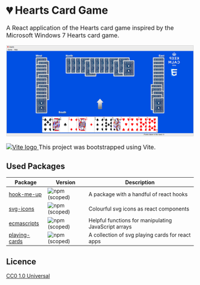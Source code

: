 
#  &#128148; Hearts Card Game

<p style="font-size: 12pt">
A React application of the Hearts card game inspired by the Microsoft Windows 7 Hearts card game. 
</p>

![Hearts Image screenshot](public/screenshot.png)

<p style="font-size: 12pt">
  <a href="https://vitejs.dev" target="_blank" rel="noopener noreferrer">
    <img width="50" src="https://vitejs.dev/logo.svg" alt="Vite logo">
  </a>
  This project was bootstrapped using Vite.
</p>

## Used Packages

| Package | Version | Description
|-----------------|-----------------|-----------------|
| [hook-me-up](https://www.npmjs.com/package/@letele/hook-me-up)| ![npm (scoped)](https://img.shields.io/npm/v/%40letele/hook-me-up)| A package with a handful of react hooks|
| [svg-icons](https://letele.github.io/svg-icons-app/)| ![npm (scoped)](https://img.shields.io/npm/v/%40letele/svg-icons)| Colourful svg icons as react components |
| [ecmascripts](https://www.npmjs.com/package/@letele/ecmascripts)| ![npm (scoped)](https://img.shields.io/npm/v/%40letele/ecmascripts)| Helpful functions for manipulating JavaScript arrays |
| [playing-cards](https://www.npmjs.com/package/@letele/playing-cards)| ![npm (scoped)](https://img.shields.io/npm/v/%40letele/playing-cards)| A collection of svg playing cards for react apps |


## Licence

[CC0 1.0 Universal](LICENSE)







